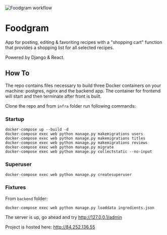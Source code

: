 ![Foodgram workflow](https://github.com/ansuleymanova/foodgram-project-react/actions/workflows/foodgram_workflow.yml/badge.svg)

# Foodgram

App for posting, editing & favoriting recipes with a "shopping cart" function that provides a shopping list for all selected recipes. 

Powered by Django & React.

## How To

The repo contains files necessary to build three Docker containers on your machine: postgres, nginx and the backend app. The container for frontend will start and then terminate after front is built.

Clone the repo and from ```infra``` folder run following commands:

### Startup

```
docker-compose up --build -d
docker-compose exec web python manage.py makemigrations users
docker-compose exec web python manage.py makemigrations titles
docker-compose exec web python manage.py makemigrations reviews
docker-compose exec web python manage.py migrate
docker-compose exec web python manage.py collectstatic --no-input
```

### Superuser

```
docker-compose exec web python manage.py createsuperuser
```

### Fixtures

From ```backend``` folder:

```
docker-compose exec web python manage.py loaddata ingredients.json
```

The server is up, go ahead and try http://127.0.0.1/admin


Project is hosted here: http://84.252.136.55